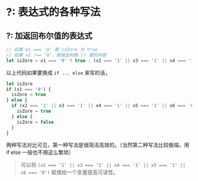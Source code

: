 # ?: 表达式的各种写法

## ?: 加返回布尔值的表达式

```js
// 如果 x1 === '0' 那 isZore 为 true
// 如果 x1 !== ’0‘，那就去判断 () 里的内容
let isZore = x1 === '0' ? true : (x2 === '1' || x3 === '1' || x4 === '1' || x5 === '1' || x6 === '0')
```

以上代码如果要换成 `if ... else` 来写的话，

```js
let isZore
if (x1 === '0') {
  isZore = true
} else {
  if (x2 === '1' || x3 === '1' || x4 === '1' || x5 === '1' || x6 === '0') {
    isZore = true
  } else {
    isZore = false
  }
}
```

两种写法对比可见，第一种写法是很简洁高效的。（当然第二种写法比较极端，用 if else 一般也不用这么繁琐）

> 可以将 `(x2 === '1' || x3 === '1' || x4 === '1' || x5 === '1' || x6 === '0')` 赋值给一个变量提高可读性。